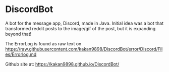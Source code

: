 # DiscordBot
A bot for the message app, Discord, made in Java. Initial idea was a bot that transformed reddit posts to the image/gif of the post, but
it is expanding beyond that!

The ErrorLog is found as raw text on https://raw.githubusercontent.com/kakan9898/DiscordBot/error/Discord/Files/Errorlog.md

Github site at: https://kakan9898.github.io/DiscordBot/
